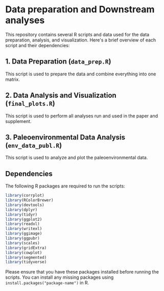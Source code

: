 # Data preparation and Downstream analyses

This repository contains several R scripts and data used for the data preparation, analysis, and visualization. Here's a brief overview of each script and their dependencies:

## 1. Data Preparation (`data_prep.R`)

This script is used to prepare the data and combine everything into one matrix.

## 2. Data Analysis and Visualization (`final_plots.R`)

This script is used to perform all analyses run and used in the paper and supplement.

## 3. Paleoenvironmental Data Analysis (`env_data_publ.R`)

This script is used to analyze and plot the paleoenvironmental data.

## Dependencies

The following R packages are required to run the scripts:

```R
library(corrplot)
library(RColorBrewer)
library(devtools)
library(dplyr)
library(tidyr)
library(ggplot2)
library(readxl)
library(writexl)
library(ggimage)
library(ggpubr)
library(scales)
library(gridExtra)
library(cowplot)
library(segmented)
library(tidyverse)
```

Please ensure that you have these packages installed before running the scripts. You can install any missing packages using `install.packages("package-name")` in R.
